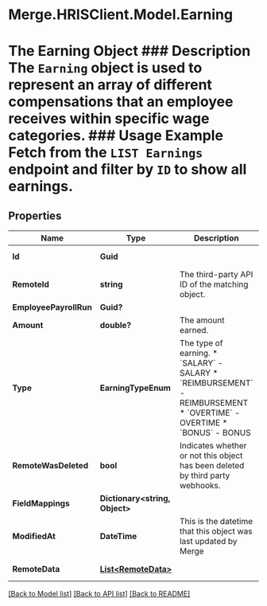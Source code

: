 # Merge.HRISClient.Model.Earning
# The Earning Object ### Description The `Earning` object is used to represent an array of different compensations that an employee receives within specific wage categories.  ### Usage Example Fetch from the `LIST Earnings` endpoint and filter by `ID` to show all earnings.

## Properties

Name | Type | Description | Notes
------------ | ------------- | ------------- | -------------
**Id** | **Guid** |  | [optional] [readonly] 
**RemoteId** | **string** | The third-party API ID of the matching object. | [optional] 
**EmployeePayrollRun** | **Guid?** |  | [optional] 
**Amount** | **double?** | The amount earned. | [optional] 
**Type** | **EarningTypeEnum** | The type of earning.  * &#x60;SALARY&#x60; - SALARY * &#x60;REIMBURSEMENT&#x60; - REIMBURSEMENT * &#x60;OVERTIME&#x60; - OVERTIME * &#x60;BONUS&#x60; - BONUS | [optional] 
**RemoteWasDeleted** | **bool** | Indicates whether or not this object has been deleted by third party webhooks. | [optional] 
**FieldMappings** | **Dictionary&lt;string, Object&gt;** |  | [optional] [readonly] 
**ModifiedAt** | **DateTime** | This is the datetime that this object was last updated by Merge | [optional] [readonly] 
**RemoteData** | [**List&lt;RemoteData&gt;**](RemoteData.md) |  | [optional] [readonly] 

[[Back to Model list]](../README.md#documentation-for-models) [[Back to API list]](../README.md#documentation-for-api-endpoints) [[Back to README]](../README.md)

